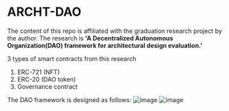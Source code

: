 # ARCHT-DAO

The content of this repo is affiliated with the graduation research project by the author. The research is **'A Decentralized Autonomous Organization(DAO) framework for architectural design evaluation.'**

3 types of smart contracts from this research
1. ERC-721 (NFT)
2. ERC-20 (DAO token)
3. Governance contract

The DAO framework is designed as follows:
![image](https://user-images.githubusercontent.com/66870019/234600715-24e560c0-a2d1-4de7-89e2-497f53604a5e.png)
![image](https://user-images.githubusercontent.com/66870019/234600750-caada5f4-7d68-4936-aec1-860803ee3091.png)
